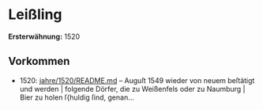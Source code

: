 # Leißling

**Ersterwähnung:** 1520

## Vorkommen
- 1520: [jahre/1520/README.md](../jahre/1520/README.md) – Auguſt 1549 wieder von neuem beſtätigt und werden |
folgende Dörfer, die zu Weißenfels oder zu Naumburg |
Bier zu holen ſ{huldig ſind, genan...
